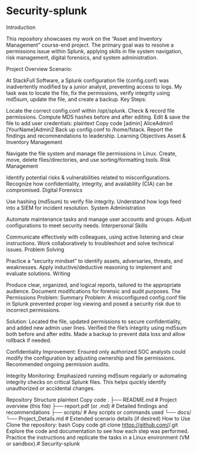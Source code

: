 # Security-splunk
 
Introduction

This repository showcases my work on the “Asset and Inventory Management” course-end project. The primary goal was to resolve a permissions issue within Splunk, applying skills in file system navigation, risk management, digital forensics, and system administration.

Project Overview
Scenario:

At StackFull Software, a Splunk configuration file (config.conf) was inadvertently modified by a junior analyst, preventing access to logs.
My task was to locate the file, fix the permissions, verify integrity using md5sum, update the file, and create a backup.
Key Steps:

Locate the correct config.conf within /opt/splunk.
Check & record file permissions.
Compute MD5 hashes before and after editing.
Edit & save the file to add user credentials:
plaintext
Copy code
[admin]
AliceAdmin1
[YourName]Admin2
Back up config.conf to /home/fstack.
Report the findings and recommendations to leadership.
Learning Objectives
Asset & Inventory Management

Navigate the file system and manage file permissions in Linux.
Create, move, delete files/directories, and use sorting/formatting tools.
Risk Management

Identify potential risks & vulnerabilities related to misconfigurations.
Recognize how confidentiality, integrity, and availability (CIA) can be compromised.
Digital Forensics

Use hashing (md5sum) to verify file integrity.
Understand how logs feed into a SIEM for incident resolution.
System Administration

Automate maintenance tasks and manage user accounts and groups.
Adjust configurations to meet security needs.
Interpersonal Skills

Communicate effectively with colleagues, using active listening and clear instructions.
Work collaboratively to troubleshoot and solve technical issues.
Problem Solving

Practice a “security mindset” to identify assets, adversaries, threats, and weaknesses.
Apply inductive/deductive reasoning to implement and evaluate solutions.
Writing

Produce clear, organized, and logical reports, tailored to the appropriate audience.
Document modifications for forensic and audit purposes.
The Permissions Problem: Summary
Problem:
A misconfigured config.conf file in Splunk prevented proper log viewing and posed a security risk due to incorrect permissions.

Solution:
Located the file, updated permissions to secure confidentiality, and added new admin user lines. Verified the file’s integrity using md5sum both before and after edits. Made a backup to prevent data loss and allow rollback if needed.

Confidentiality Improvement:
Ensured only authorized SOC analysts could modify the configuration by adjusting ownership and file permissions. Recommended ongoing permission audits.

Integrity Monitoring:
Emphasized running md5sum regularly or automating integrity checks on critical Splunk files. This helps quickly identify unauthorized or accidental changes.

Repository Structure
plaintext
Copy code
.
├── README.md               # Project overview (this file)
├── report.pdf (or .md)     # Detailed findings and recommendations
├── scripts/                # Any scripts or commands used
└── docs/
    └── Project_Details.md  # Extended scenario details (if desired)
How to Use
Clone the repository:
bash
Copy code
git clone https://github.com/<YourGitHubUsername>/<YourRepoName>.git
Explore the code and documentation to see how each step was performed.
Practice the instructions and replicate the tasks in a Linux environment (VM or sandbox).# Security-splunk
 
